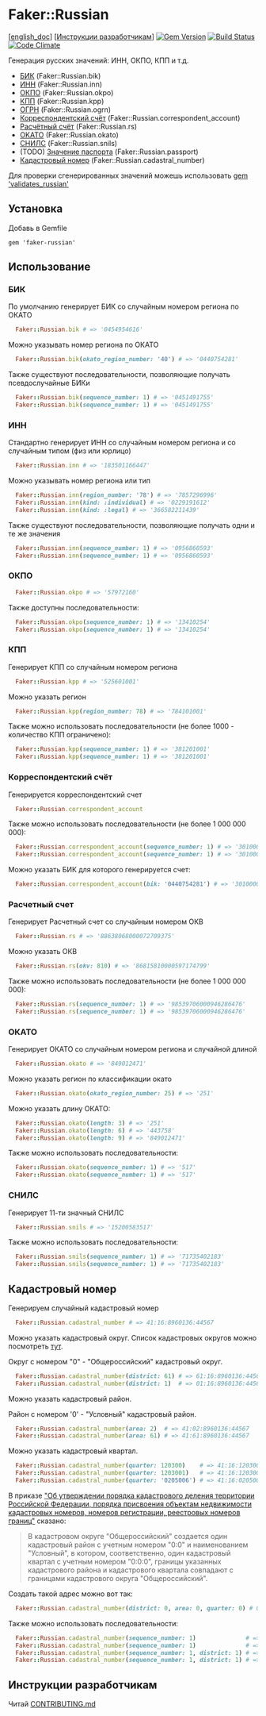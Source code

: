 # Faker::Russian

[[english_doc](doc/english_readme.md)]
[[Инструкции разработчикам](CONTRIBUTING.md)]
[![Gem Version](https://badge.fury.io/rb/faker-russian.svg)](http://badge.fury.io/rb/faker-russian)
[![Build Status](https://travis-ci.org/asiniy/faker-russian.svg?branch=master)](https://travis-ci.org/asiniy/faker-russian)
[![Code Climate](https://codeclimate.com/github/asiniy/faker-russian.png)](https://codeclimate.com/github/asiniy/faker-russian)

Генерация русских значений: ИНН, ОКПО, КПП и т.д.

* [БИК](http://ru.wikipedia.org/wiki/Банковский_идентификационный_код) (Faker::Russian.bik)
* [ИНН](http://ru.wikipedia.org/wiki/Идентификационный_номер_налогоплательщика) (Faker::Russian.inn)
* [ОКПО](http://ru.wikipedia.org/wiki/Общероссийский_классификатор_предприятий_и_организаций) (Faker::Russian.okpo)
* [КПП](http://ru.wikipedia.org/wiki/Код_причины_постановки_на_учёт) (Faker::Russian.kpp)
* [ОГРН](http://ru.wikipedia.org/wiki/Основной_государственный_регистрационный_номер) (Faker::Russian.ogrn)
* [Корреспондентский счёт](http://ru.wikipedia.org/wiki/Корреспондентский_счёт) (Faker::Russian.correspondent_account)
* [Расчётный счёт](http://ru.wikipedia.org/wiki/Расчётный_счёт) (Faker::Russian.rs)
* [OKATO](http://ru.wikipedia.org/wiki/Общероссийский_классификатор_объектов_административно-территориального_деления) (Faker::Russian.okato)
* [СНИЛС](http://ru.wikipedia.org/wiki/Страховой_номер_индивидуального_лицевого_счёта) (Faker::Russian.snils)
* (TODO) [Значение паспорта](http://ru.wikipedia.org/wiki/Паспорт_гражданина_Российской_Федерации) (Faker::Russian.passport)
* [Кадастровый номер](https://ru.wikipedia.org/wiki/Кадастровый_номер) (Faker::Russian.cadastral_number)

Для проверки сгенерированных значений можешь использовать [gem 'validates_russian'](https://github.com/asiniy/validates_russian)

## Установка

Добавь в Gemfile

    gem 'faker-russian'

## Использование

### БИК

По умолчанию генерирует БИК со случайным номером региона по ОКАТО

``` ruby
  Faker::Russian.bik # => '0454954616'
```

Можно указывать номер региона по ОКАТО

``` ruby
  Faker::Russian.bik(okato_region_number: '40') # => '0440754281'
```

Также существуют последовательности, позволяющие получать псевдослучайные БИКи

``` ruby
  Faker::Russian.bik(sequence_number: 1) # => '0451491755'
  Faker::Russian.bik(sequence_number: 1) # => '0451491755'
```

### ИНН

Стандартно генерирует ИНН со случайным номером региона и со случайным типом (физ или юрлицо)

``` ruby
  Faker::Russian.inn # => '183501166447'
```

Можно указывать номер региона или тип

``` ruby
  Faker::Russian.inn(region_number: '78') # => '7857296996'
  Faker::Russian.inn(kind: :individual) # => '0229191612'
  Faker::Russian.inn(kind: :legal) # => '366582211439'
```

Также существуют последовательности, позволяющие получать одни и те же значения

``` ruby
  Faker::Russian.inn(sequence_number: 1) # => '0956860593'
  Faker::Russian.inn(sequence_number: 1) # => '0956860593'
```

### ОКПО

``` ruby
  Faker::Russian.okpo # => '57972160'
```

Также доступны последовательности:

``` ruby
  Faker::Russian.okpo(sequence_number: 1) # => '13410254'
  Faker::Russian.okpo(sequence_number: 1) # => '13410254'
```


### КПП

Генерирует КПП со случайным номером региона

``` ruby
  Faker::Russian.kpp # => '525601001'
```

Можно указать регион

``` ruby
  Faker::Russian.kpp(region_number: 78) # => '784101001'
```

Также можно использовать последовательности (не более 1000 - количество КПП ограничено):

``` ruby
  Faker::Russian.kpp(sequence_number: 1) # => '381201001'
  Faker::Russian.kpp(sequence_number: 1) # => '381201001'
```

### Корреспондентский счёт

Генерируется корреспондентский счет

```ruby
  Faker::Russian.correspondent_account
```

Также можно использовать последовательности (не более 1 000 000 000):

``` ruby
  Faker::Russian.correspondent_account(sequence_number: 1) # => '30100000000717354021'
  Faker::Russian.correspondent_account(sequence_number: 1) # => '30100000000717354021'
```

Можно указать БИК для которого генерируется счет:

```ruby
  Faker::Russian.correspondent_account(bik: '0440754281') # => '30100000341569331281'
```

### Расчетный счет

Генерирует Расчетный счет со случайным номером ОКВ

``` ruby
  Faker::Russian.rs # => '88638068000072709375'
```

Можно указать ОКВ

``` ruby
  Faker::Russian.rs(okv: 810) # => '86815810000597174799'
```

Также можно использовать последовательности (не более 1 000 000 000):

``` ruby
  Faker::Russian.rs(sequence_number: 1) # => '98539706000946286476'
  Faker::Russian.rs(sequence_number: 1) # => '98539706000946286476'
```

### ОКАТО

Генерирует ОКАТО со случайным номером региона и случайной длиной

``` ruby
  Faker::Russian.okato # => '849012471'
```

Можно указать регион по классификации окато

``` ruby
  Faker::Russian.okato(okato_region_number: 25) # => '251'
```

Можно указать длину ОКАТО:

``` ruby
  Faker::Russian.okato(length: 3) # => '251'
  Faker::Russian.okato(length: 6) # => '443758'
  Faker::Russian.okato(length: 9) # => '849012471'
```

Также можно использовать последовательности:

``` ruby
  Faker::Russian.okato(sequence_number: 1) # => '517'
  Faker::Russian.okato(sequence_number: 1) # => '517'
```

### СНИЛС

Генерирует 11-ти значный СНИЛС

``` ruby
  Faker::Russian.snils # => '15200583517'
```

Также можно использовать последовательности:

``` ruby
  Faker::Russian.snils(sequence_number: 1) # => '71735402183'
  Faker::Russian.snils(sequence_number: 1) # => '71735402183'
```

## Кадастровый номер

Генерируем случайный кадастровый номер

```ruby
  Faker::Russian.cadastral_number # => 41:16:8960136:44567
```

Можно указать кадастровый округ. Список кадастровых округов можно посмотреть [тут](http://www.consultant.ru/document/cons_doc_LAW_198788/77071e4c1462d21246476fac26647d08a6d4c298/).

Округ с номером "0" - "Общероссийский" кадастровый округ.

```ruby
  Faker::Russian.cadastral_number(district: 61) # => 61:16:8960136:44567
  Faker::Russian.cadastral_number(district: 1)  # => 01:16:8960136:44567
```

Можно указать кадастровый район.

Район с номером '0' - "Условный" кадастровый район.

```ruby
  Faker::Russian.cadastral_number(area: 2)  # => 41:02:8960136:44567
  Faker::Russian.cadastral_number(area: 61) # => 41:61:8960136:44567
```

Можно указать кадастровый квартал.

```ruby
  Faker::Russian.cadastral_number(quarter: 120300)    # => 41:16:120300:44567
  Faker::Russian.cadastral_number(quarter: 1203001)   # => 41:16:1203001:44567
  Faker::Russian.cadastral_number(quarter: '0205006') # => 41:16:0205006:44567
```

В приказе ["Об утверждении порядка кадастрового деления территории Российской Федерации, порядка присвоения объектам недвижимости кадастровых номеров, номеров регистрации, реестровых номеров границ"](https://rg.ru/2016/01/27/kadastr-dok.html) сказано:

> В кадастровом округе "Общероссийский" создается один кадастровый район с учетным номером "0:0" и наименованием "Условный", в котором, соответственно, один кадастровый квартал с учетным номером "0:0:0", границы указанных кадастрового района и кадастрового квартала совпадают с границами кадастрового округа "Общероссийский".

Создать такой адрес можно вот так:

```ruby
  Faker::Russian.cadastral_number(district: 0, area: 0, quarter: 0) # 0:0:0:1768
```

Также можно использовать последовательности:

``` ruby
  Faker::Russian.cadastral_number(sequence_number: 1)              # => 38:13:591263:50058
  Faker::Russian.cadastral_number(sequence_number: 1)              # => 38:13:591263:50058
  Faker::Russian.cadastral_number(sequence_number: 1, district: 1) # => 01:38:7762380:5193
  Faker::Russian.cadastral_number(sequence_number: 1, district: 1) # => 01:38:7762380:5193
```

## Инструкции разработчикам

Читай [CONTRIBUTING.md](CONTRIBUTING.md)
